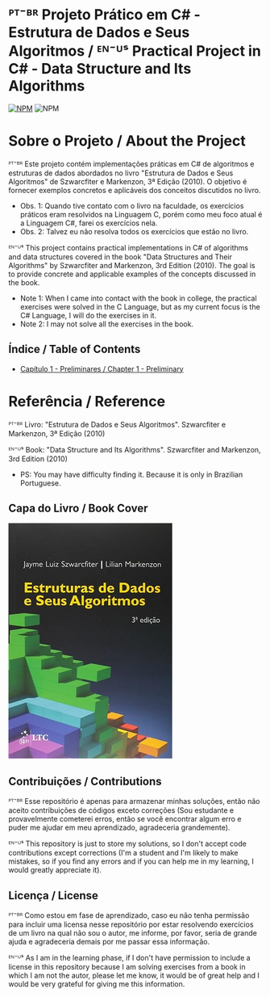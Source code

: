 #  ᴾᵀ⁻ᴮᴿ Projeto Prático em C# - Estrutura de Dados e Seus Algoritmos / ᴱᴺ⁻ᵁˢ Practical Project in C# - Data Structure and Its Algorithms
[![NPM](https://img.shields.io/npm/l/react)](https://github.com/Jrbastos18/Data-Structures-and-Their-Algorithms/blob/main/LICENSE)
![NPM](https://img.shields.io/badge/Status-In_Progress-blue)

# Sobre o Projeto / About the Project
ᴾᵀ⁻ᴮᴿ Este projeto contém implementações práticas em C# de algoritmos e estruturas de dados abordados no livro "Estrutura de Dados e Seus Algoritmos" de Szwarcfiter e Markenzon, 3ª Edição (2010). O objetivo é fornecer exemplos concretos e aplicáveis dos conceitos discutidos no livro.
- Obs. 1: Quando tive contato com o livro na faculdade, os exercícios práticos eram resolvidos na Linguagem C, porém como meu foco atual é a Linguagem C#, farei os exercícios nela.
- Obs. 2: Talvez eu não resolva todos os exercícios que estão no livro.

ᴱᴺ⁻ᵁˢ This project contains practical implementations in C# of algorithms and data structures covered in the book "Data Structures and Their Algorithms" by Szwarcfiter and Markenzon, 3rd Edition (2010). The goal is to provide concrete and applicable examples of the concepts discussed in the book.
- Note 1: When I came into contact with the book in college, the practical exercises were solved in the C Language, but as my current focus is the C# Language, I will do the exercises in it.
- Note 2: I may not solve all the exercises in the book.

## Índice / Table of Contents
- [Capítulo 1 - Preliminares / Chapter 1 - Preliminary](https://github.com/Jrbastos18/Data-Structures-and-Their-Algorithms/blob/main/Chapter1/README.md)

# Referência / Reference
ᴾᵀ⁻ᴮᴿ Livro: "Estrutura de Dados e Seus Algoritmos". Szwarcfiter e Markenzon, 3ª Edição (2010)

ᴱᴺ⁻ᵁˢ Book: "Data Structure and Its Algorithms". Szwarcfiter and Markenzon, 3rd Edition (2010) 
- PS: You may have difficulty finding it. Because it is only in Brazilian Portuguese.

## Capa do Livro / Book Cover
![Cover](https://github.com/Jrbastos18/Data-Structures-and-Their-Algorithms/blob/main/Assets/Cover.jpg)

## Contribuições / Contributions
ᴾᵀ⁻ᴮᴿ Esse repositório é apenas para armazenar minhas soluções, então não aceito contribuições de códigos exceto correções (Sou estudante e provavelmente cometerei erros, então se você encontrar algum erro e puder me ajudar em meu aprendizado, agradeceria grandemente).

ᴱᴺ⁻ᵁˢ This repository is just to store my solutions, so I don't accept code contributions except corrections (I'm a student and I'm likely to make mistakes, so if you find any errors and if you can help me in my learning, I would greatly appreciate it).

## Licença / License
ᴾᵀ⁻ᴮᴿ Como estou em fase de aprendizado, caso eu não tenha permissão para incluir uma licensa nesse repositório por estar resolvendo exercícios de um livro na qual não sou o autor, me informe, por favor, seria de grande ajuda e agradeceria demais por me passar essa informação. 

ᴱᴺ⁻ᵁˢ As I am in the learning phase, if I don't have permission to include a license in this repository because I am solving exercises from a book in which I am not the autor, please let me know, it would be of great help and I would be very grateful for giving me this information.
